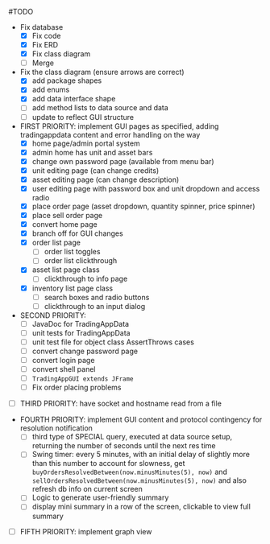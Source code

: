 #TODO
* Fix database
    - [x] Fix code
    - [x] Fix ERD
    - [x] Fix class diagram
    - [ ] Merge
* Fix the class diagram (ensure arrows are correct)
    - [x] add package shapes
    - [x] add enums
    - [x] add data interface shape
    - [ ] add method lists to data source and data
    - [ ] update to reflect GUI structure
* FIRST PRIORITY: implement GUI pages as specified, adding tradingappdata content and error handling on the way
    - [x] home page/admin portal system
    - [x] admin home has unit and asset bars
    - [x] change own password page (available from menu bar)
    - [x] unit editing page (can change credits)
    - [x] asset editing page (can change description)
    - [x] user editing page with password box and unit dropdown and access radio
    - [x] place order page (asset dropdown, quantity spinner, price spinner)
    - [x] place sell order page
    - [x] convert home page
    - [x] branch off for GUI changes
    - [x] order list page
        - [ ] order list toggles
        - [ ] order list clickthrough
    - [x] asset list page class
        - [ ] clickthrough to info page
    - [x] inventory list page class
        - [ ] search boxes and radio buttons
        - [ ] clickthrough to an input dialog
* SECOND PRIORITY:
    - [ ] JavaDoc for TradingAppData
    - [ ] unit tests for TradingAppData
    - [ ] unit test file for object class AssertThrows cases
    - [ ] convert change password page
    - [ ] convert login page
    - [ ] convert shell panel
    - [ ] `TradingAppGUI extends JFrame`
    - [ ] Fix order placing problems
* [ ] THIRD PRIORITY: have socket and hostname read from a file
* FOURTH PRIORITY: implement GUI content and protocol contingency for resolution notification
    * [ ] third type of SPECIAL query, executed at data source setup, returning the number of seconds until the next res time
    * [ ] Swing timer: every 5 minutes, with an initial delay of slightly more than this number to account for slowness, get
      `buyOrdersResolvedBetween(now.minusMinutes(5), now)` and `sellOrdersResolvedBetween(now.minusMinutes(5), now)`
      and also refresh db info on current screen
    * [ ] Logic to generate user-friendly summary
    * [ ] display mini summary in a row of the screen, clickable to view full summary
* [ ] FIFTH PRIORITY: implement graph view
